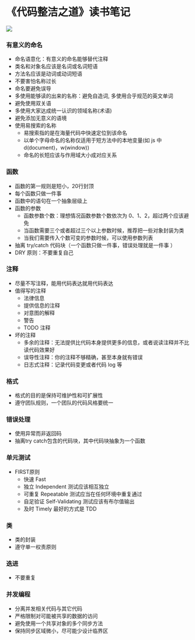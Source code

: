 # 《代码整洁之道》读书笔记

![](https://github.com/liuzhongning/Articles/blob/master/resources/Clean%20Code/CleanCode.png)

### 有意义的命名

- 命名语意化：有意义的命名能够替代注释
- 类名和对象名应该是名词或名词短语
- 方法名应该是动词或动词短语
- 不要害怕名称过长
- 命名要避免误导
- 多使用能够读的出来的名称：避免自造词, 多使用合乎规范的英文单词
- 避免使用双关语
- 多使用大家达成统一认识的领域名称(术语)
- 避免添加无意义的语境
- 使用易搜索的名称
	- 易搜索指的是在海量代码中快速定位到该命名
	- 以单个字母命名的名称仅适用于短方法中的本地变量(如 js 中 d(document)，w(window))
	- 命名的长短应该与作用域大小成对应关系

### 函数

- 函数的第一规则是短小，20行封顶
- 每个函数只做一件事
- 函数中的语句在一个抽象层级上
- 函数的参数
	- 函数参数个数：理想情况函数参数个数依次为 0、1、2，超过两个应该避免
	- 当函数需要三个或者超过三个以上参数时候，推荐把一些对象封装为类
	- 当我们需要传入个数可变的参数时候，可以使用参数列表
- 抽离 try/catch 代码块（一个函数只做一件事，错误处理就是一件事 ）
- DRY 原则：不要重复自己

### 注释

- 尽量不写注释，能用代码表达就用代码表达
- 值得写的注释
	- 法律信息
	- 提供信息的注释
	- 对意图的解释
	- 警告
	- TODO 注释
- 坏的注释
	- 多余的注释：无法提供比代码本身提供更多的信息，或者说读注释并不比读代码效果好
	- 误导性注释：你的注释不够精确，甚至本身就有错误
	- 日志式注释：记录代码变更或者代码 log 等

### 格式

- 格式的目的是保持可维护性和可扩展性
- 遵守团队规则，一个团队的代码风格要统一

### 错误处理

- 使用异常而非返回码
- 抽离try catch包含的代码块，其中代码块抽象为一个函数

### 单元测试

- FIRST原则
	- 快速 Fast
	- 独立 Independent 测试应该相互独立
	- 可重复 Repeatable 测试应当在任何环境中重复通过
	- 自足验证 Self-Validating 测试应该有布尔值输出
	- 及时 Timely 最好的方式是 TDD

### 类

- 类的封装
- 遵守单一权责原则

### 迭进

- 不要重复

### 并发编程

- 分离并发相关代码与其它代码
- 严格限制对可能被共享的数据的访问
- 避免使用一个共享对象的多个同步方法
- 保持同步区域微小，尽可能少设计临界区


